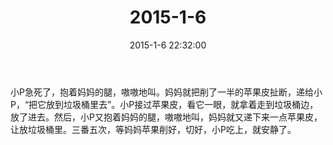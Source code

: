 ﻿---
title: "2015-1-6"
date: 2015-1-6 22:32:00
tags:
categories: 爸爸
---
小P急死了，抱着妈妈的腿，嗷嗷地叫。妈妈就把削了一半的苹果皮扯断，递给小P，“把它放到垃圾桶里去”。小P接过苹果皮，看它一眼，就拿着走到垃圾桶边，放了进去。然后，小P又抱着妈妈的腿，嗷嗷地叫，妈妈就又递下来一点苹果皮，让放垃圾桶里。三番五次，等妈妈苹果削好，切好，小P吃上，就安静了。 ​​​​ 